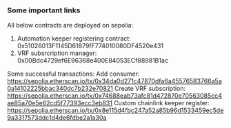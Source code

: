 ### Some important links
All below contracts are deployed on sepolia:
1. Automation keeper registering contract: 0x51026013F1145D61879fF774010080DF4520e431
2. VRF subsrcription manager: 0x00Bdc4729ef6E96368e400E84053ECf88981B1ac

Some successful transactions:
Add consumer: https://sepolia.etherscan.io/tx/0x34da0d271c47870dfa6a45576583766a5a0a14102225bbac340dc7b232e70821
Create VRF subscription: https://sepolia.etherscan.io/tx/0x74688eab73afc81d472870e70563085cc4ae85a70e5e62cd5f77393ecc3eb831
Custom chainlink keeper register: https://sepolia.etherscan.io/tx/0x8e115d4fbc247a52a85b96d1533459ec5de9a3317573ddc1d4de6fdbe2a1a30a
